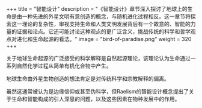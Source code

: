 +++
title = "智能设计"
description = "《智能设计》章节深入探讨了地球上的生命是由一种先进的外星文明有意创造的概念，与随机进化过程相反。这一章节将探索这一理论的复杂性，审视支持生命和人类文明发展背后有一个故意的、智能的力量的证据和论点。它还可能讨论这种观点的更广泛含义，挑战传统的科学和哲学观点对进化和生命起源的看法。"
image = "bird-of-paradise.png"
weight = 320
+++

关于地球生命起源的广泛接受的科学解释是自然起源理论，该理论认为生命通过一系列自然化学过程从简单有机化合物中产生。

地球生命由外星生物创造的想法肯定是对传统科学和宗教解释的偏离。

虽然这通常被认为是边缘信仰或甚至伪科学，但Raelism的智能设计概念提出了关于生命和智能构成的引人深思的问题，以及这些因素在物种发展中的作用。